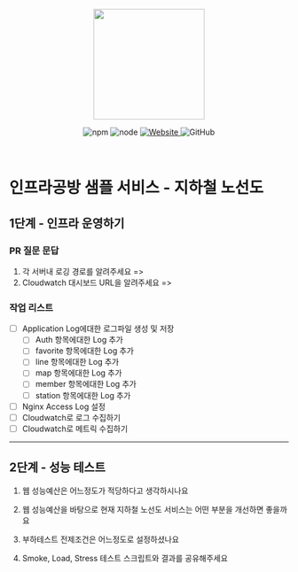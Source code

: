 <p align="center">
    <img width="200px;" src="https://raw.githubusercontent.com/woowacourse/atdd-subway-admin-frontend/master/images/main_logo.png"/>
</p>
<p align="center">
  <img alt="npm" src="https://img.shields.io/badge/npm-%3E%3D%205.5.0-blue">
  <img alt="node" src="https://img.shields.io/badge/node-%3E%3D%209.3.0-blue">
  <a href="https://edu.nextstep.camp/c/R89PYi5H" alt="nextstep atdd">
    <img alt="Website" src="https://img.shields.io/website?url=https%3A%2F%2Fedu.nextstep.camp%2Fc%2FR89PYi5H">
  </a>
  <img alt="GitHub" src="https://img.shields.io/github/license/next-step/atdd-subway-service">
</p>

<br>

# 인프라공방 샘플 서비스 - 지하철 노선도

## 1단계 - 인프라 운영하기
### PR 질문 문답
1. 각 서버내 로깅 경로를 알려주세요
  =>
2. Cloudwatch 대시보드 URL을 알려주세요
  =>

### 작업 리스트
- [ ] Application Log에대한 로그파일 생성 및 저장
  - [ ] Auth 항목에대한 Log 추가
  - [ ] favorite 항목에대한 Log 추가
  - [ ] line 항목에대한 Log 추가
  - [ ] map 항목에대한 Log 추가
  - [ ] member 항목에대한 Log 추가
  - [ ] station 항목에대한 Log 추가
- [ ] Nginx Access Log 설정
- [ ] Cloudwatch로 로그 수집하기
- [ ] Cloudwatch로 메트릭 수집하기
---

## 2단계 - 성능 테스트
1. 웹 성능예산은 어느정도가 적당하다고 생각하시나요

2. 웹 성능예산을 바탕으로 현재 지하철 노선도 서비스는 어떤 부분을 개선하면 좋을까요

3. 부하테스트 전제조건은 어느정도로 설정하셨나요

4. Smoke, Load, Stress 테스트 스크립트와 결과를 공유해주세요
